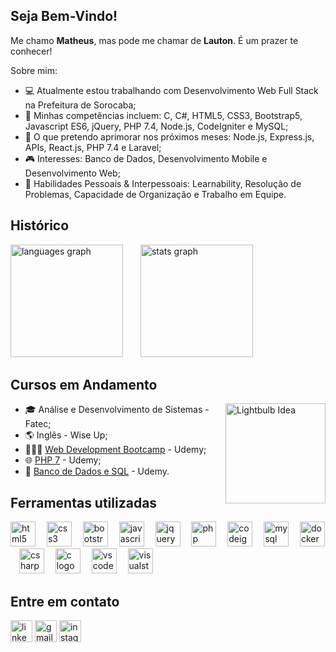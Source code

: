 ## Seja Bem-Vindo!
<p>Me chamo <b>Matheus</b>, mas pode me chamar de <b>Lauton</b>. É um prazer te conhecer!</p>
<p>Sobre mim:</p>
<ul>
  <li>💻 Atualmente estou trabalhando com Desenvolvimento Web Full Stack na Prefeitura de Sorocaba;</li> 
  <li>🧠 Minhas competências incluem: C, C#, HTML5, CSS3, Bootstrap5, Javascript ES6, jQuery, PHP 7.4, Node.js, CodeIgniter e MySQL;</li>
  <li>🌱 O que pretendo aprimorar nos próximos meses: Node.js, Express.js, APIs, React.js, PHP 7.4 e Laravel;</li>
  <li>🎮 Interesses: Banco de Dados, Desenvolvimento Mobile e Desenvolvimento Web;</li>
  <li>💬 Habilidades Pessoais & Interpessoais: Learnability, Resolução de Problemas, Capacidade de Organização e Trabalho em Equipe.</li>
</ul>

## Histórico
<div align="left">
  <img src="https://github-readme-stats.vercel.app/api/top-langs?username=lautones&locale=en&hide_title=false&layout=compact&card_width=320&langs_count=10&theme=tokyonight&hide_border=true&custom_title=Principais%20Linguagens%20Utilizadas" height="180" alt="languages graph"/>
  <img width="20"/>
  <img src="https://github-readme-stats.vercel.app/api?username=lautones&hide_title=false&hide_rank=true&show_icons=true&include_all_commits=true&count_private=true&disable_animations=false&theme=tokyonight&locale=en&hide_border=true&custom_title=Estat%C3%ADsticas" height="180" alt="stats graph"/>
</div>

## Cursos em Andamento
<div align="left">
  <img src="https://media.tenor.com/6bnek3U6Kc8AAAAi/idea-lightbulb.gif" height="160" alt="Lightbulb Idea" align="right"/>
  <ul>
    <li>🎓 Análise e Desenvolvimento de Sistemas - Fatec;</li>
    <li>🌎 Inglês - Wise Up;</li>
    <li>👨🏻‍💻 <a href="https://www.udemy.com/course/the-complete-web-development-bootcamp/?couponCode=MCLARENT71824">Web Development Bootcamp</a> - Udemy;</li>
    <li>🌐 <a href="https://www.udemy.com/course/curso-php-7-online/?couponCode=MCLARENT71824">PHP 7</a> - Udemy;</li>
    <li>🎲 <a href="https://www.udemy.com/course/bancos-de-dados-relacionais-basico-avancado/?couponCode=MCLARENT71824">Banco de Dados e SQL</a> - Udemy.</li>
  </ul>
</div>

## Ferramentas utilizadas
<div align="left">
  <img src="https://cdn.jsdelivr.net/gh/devicons/devicon/icons/html5/html5-original.svg" height="40" alt="html5 logo"/>
  <img width="10"/>
  <img src="https://cdn.jsdelivr.net/gh/devicons/devicon/icons/css3/css3-original.svg" height="40" alt="css3 logo"/>
  <img width="10"/>
  <img src="https://cdn.jsdelivr.net/gh/devicons/devicon/icons/bootstrap/bootstrap-original.svg" height="40" alt="bootstrap logo"/>
  <img width="10"/>
  <img src="https://cdn.jsdelivr.net/gh/devicons/devicon/icons/javascript/javascript-original.svg" height="40" alt="javascript logo"/>
  <img width="10"/>
  <img src="https://cdn.jsdelivr.net/gh/devicons/devicon/icons/jquery/jquery-original.svg" height="40" alt="jquery logo"/>
  <img width="10"/>
  <img src="https://cdn.jsdelivr.net/gh/devicons/devicon/icons/php/php-original.svg" height="40" alt="php logo"/>
  <img width="10"/>
  <img src="https://cdn.jsdelivr.net/gh/devicons/devicon/icons/codeigniter/codeigniter-plain.svg" height="40" alt="codeigniter logo"/>
  <img width="10"/>
  <img src="https://cdn.jsdelivr.net/gh/devicons/devicon/icons/mysql/mysql-original.svg" height="40" alt="mysql logo"/>
  <img width="10"/>
  <img src="https://cdn.jsdelivr.net/gh/devicons/devicon/icons/docker/docker-original.svg" height="40" alt="docker logo"/>
  <img width="10"/>
  <img src="https://cdn.jsdelivr.net/gh/devicons/devicon/icons/csharp/csharp-original.svg" height="40" alt="csharp logo"/>
  <img width="10"/>
  <img src="https://cdn.jsdelivr.net/gh/devicons/devicon/icons/c/c-original.svg" height="40" alt="c logo"/>
  <img width="10"/>
  <img src="https://cdn.jsdelivr.net/gh/devicons/devicon/icons/vscode/vscode-original.svg" height="40" alt="vscode logo"/>
  <img width="10"/>
  <img src="https://cdn.jsdelivr.net/gh/devicons/devicon/icons/visualstudio/visualstudio-plain.svg" height="40" alt="visualstudio logo"/>
</div>

## Entre em contato
<div align="left">
  <a href="https://www.linkedin.com/in/matheus-lauton/"><img src="https://img.shields.io/static/v1?message=LinkedIn&logo=linkedin&label=&color=0077B5&logoColor=white&labelColor=&style=for-the-badge" height="35" alt="linkedin logo"/></a>
  <a href="mailto:mlautonsantana@gmail.com"><img src="https://img.shields.io/static/v1?message=Gmail&logo=gmail&label=&color=D14836&logoColor=white&labelColor=&style=for-the-badge" height="35" alt="gmail logo"/></a>
  <a href="https://www.instagram.com/matheus_lauton/"><img src="https://img.shields.io/static/v1?message=Instagram&logo=instagram&label=&color=E4405F&logoColor=white&labelColor=&style=for-the-badge" height="35" alt="instagram logo"/></a>
</div>
